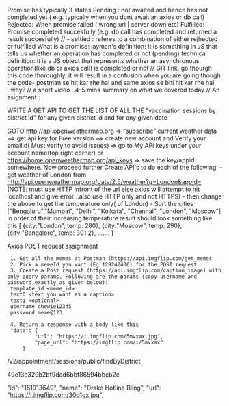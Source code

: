 Promise has typically 3 states
Pending : not awaited and hence has not completed yet ( e.g. typically when you dont await an axios or db call)
Rejected: When promise failed ( wrong url | server down etc)
Fulfilled: Promise completed succesfully (e.g. db call has completed and returned a result succesfully) // - settled : referes to a combination of either rejhected or fulfilled
What is a promise:
layman's definition: It is something in JS that tells us whether an operation has completed or not (pending)
technical definition: it is a JS object that represents whether an asynchronous operation(like db or axios call) is completed or not
// GIT link..go thourgh this code thoroughly..it will result in a confusion when you are going though the code- postman se hit kar rhe hai and same axios se bhi hit kar rhe hai ..why? // a short video ..4-5 mins summary on what we covered today // An asignment :

WRITE A GET API TO GET THE LIST OF ALL THE "vaccination sessions by district id" for any given district id and for any given date

GOTO http://api.openweathermap.org => “subscribe” current weather data ==> get api key for Free version ==> create new account and Verify your emailId( Must verify to avoid issues) => go to My APi keys under your account name(top right corner) or https://home.openweathermap.org/api_keys => save the key/appid somewhere. Now proceed further Create API's to do each of the following: - get weather of London from http://api.openweathermap.org/data/2.5/weather?q=London&appid= (NOTE: must use HTTP infront of the url else axios will attempt to hit localhost and give error ..also use HTTP only and not HTTPS) - then change the above to get the temperature only( of London) - Sort the cities ["Bengaluru","Mumbai", "Delhi", "Kolkata", "Chennai", "London", "Moscow"] in order of their increasing temperature result should look something like this [ {city:"London", temp: 280}, {city:"Moscow", temp: 290}, {city:"Bangalore", temp: 301.2}, ....... ]

Axios POST request assignment

     1. Get all the memes at Postman (https://api.imgflip.com/get_memes
     2. Pick a memeId you want (Eg 129242436) for the POST request
     3. Create a Post request (https://api.imgflip.com/caption_image) with only query params. Following are the params (copy username and password exactly as given below):
     template_id <meme_id>
     text0 <text you want as a caption>
     text1 <optional>
     username chewie12345
     password meme@123

     4. Return a response with a body like this
     "data": {
             "url": "https://i.imgflip.com/5mvxax.jpg",
             "page_url": "https://imgflip.com/i/5mvxax"
         }


/v2/appointment/sessions/public/findByDistrict

49e13c329b2bf9dad6bbf86594bbcb2c


 "id": "181913649",
                "name": "Drake Hotline Bling",
                "url": "https://i.imgflip.com/30b1gx.jpg",


